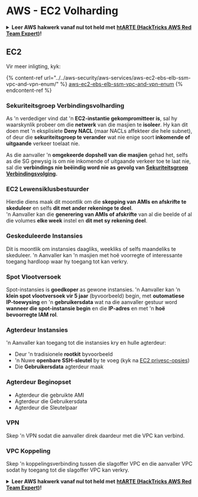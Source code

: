 # AWS - EC2 Volharding

<details>

<summary><strong>Leer AWS hakwerk vanaf nul tot held met</strong> <a href="https://training.hacktricks.xyz/courses/arte"><strong>htARTE (HackTricks AWS Red Team Expert)</strong></a><strong>!</strong></summary>

Ander maniere om HackTricks te ondersteun:

* As jy wil sien dat jou **maatskappy geadverteer word in HackTricks** of **HackTricks aflaai in PDF-formaat** Kyk na die [**INSKRYWINGSPLANNE**](https://github.com/sponsors/carlospolop)!
* Kry die [**amptelike PEASS & HackTricks swag**](https://peass.creator-spring.com)
* Ontdek [**Die PEASS Familie**](https://opensea.io/collection/the-peass-family), ons versameling van eksklusiewe [**NFTs**](https://opensea.io/collection/the-peass-family)
* **Sluit aan by die** 💬 [**Discord groep**](https://discord.gg/hRep4RUj7f) of die [**telegram groep**](https://t.me/peass) of **volg** ons op **Twitter** 🐦 [**@hacktricks_live**](https://twitter.com/hacktricks_live)**.**
* **Deel jou haktruuks deur PRs in te dien by die** [**HackTricks**](https://github.com/carlospolop/hacktricks) en [**HackTricks Cloud**](https://github.com/carlospolop/hacktricks-cloud) github repos.

</details>

## EC2

Vir meer inligting, kyk:

{% content-ref url="../../aws-security/aws-services/aws-ec2-ebs-elb-ssm-vpc-and-vpn-enum/" %}
[aws-ec2-ebs-elb-ssm-vpc-and-vpn-enum](../../aws-security/aws-services/aws-ec2-ebs-elb-ssm-vpc-and-vpn-enum/)
{% endcontent-ref %}

### Sekuriteitsgroep Verbindingsvolharding

As 'n verdediger vind dat 'n **EC2-instantie gekompromitteer is**, sal hy waarskynlik probeer om die **netwerk** van die masjien te **isoleer**. Hy kan dit doen met 'n eksplisiete **Deny NACL** (maar NACLs affekteer die hele subnet), of deur die **sekuriteitsgroep te verander** wat nie enige soort **inkomende of uitgaande** verkeer toelaat nie.

As die aanvaller 'n **omgekeerde dopshell van die masjien** gehad het, selfs as die SG gewysig is om nie inkomende of uitgaande verkeer toe te laat nie, sal die **verbindings nie beëindig word nie as gevolg van** [**Sekuriteitsgroep Verbindingsvolging**](https://docs.aws.amazon.com/AWSEC2/latest/UserGuide/security-group-connection-tracking.html)**.**

### EC2 Lewensiklusbestuurder

Hierdie diens maak dit moontlik om die **skepping van AMIs en afskrifte te skeduleer** en selfs **dit met ander rekeninge te deel**.\
'n Aanvaller kan die **generering van AMIs of afskrifte** van al die beelde of al die volumes **elke week** instel en **dit met sy rekening deel**.

### Geskeduleerde Instansies

Dit is moontlik om instansies daagliks, weekliks of selfs maandeliks te skeduleer. 'n Aanvaller kan 'n masjien met hoë voorregte of interessante toegang hardloop waar hy toegang tot kan verkry.

### Spot Vlootversoek

Spot-instansies is **goedkoper** as gewone instansies. 'n Aanvaller kan 'n **klein spot vlootversoek vir 5 jaar** (byvoorbeeld) begin, met **outomatiese IP-toewysing** en 'n **gebruikersdata** wat na die aanvaller gestuur word **wanneer die spot-instansie begin** en die **IP-adres** en met 'n **hoë bevoorregte IAM rol**.

### Agterdeur Instansies

'n Aanvaller kan toegang tot die instansies kry en hulle agterdeur:

* Deur 'n tradisionele **rootkit** byvoorbeeld
* 'n Nuwe **openbare SSH-sleutel** by te voeg (kyk na [EC2 privesc-opsies](../../aws-security/aws-privilege-escalation/aws-ec2-privesc.md))
* Die **Gebruikersdata** agterdeur maak

### **Agterdeur Beginopset**

* Agterdeur die gebruikte AMI
* Agterdeur die Gebruikersdata
* Agterdeur die Sleutelpaar

### VPN

Skep 'n VPN sodat die aanvaller direk daardeur met die VPC kan verbind.

### VPC Koppeling

Skep 'n koppelingsverbinding tussen die slagoffer VPC en die aanvaller VPC sodat hy toegang tot die slagoffer VPC kan verkry.

<details>

<summary><strong>Leer AWS hakwerk vanaf nul tot held met</strong> <a href="https://training.hacktricks.xyz/courses/arte"><strong>htARTE (HackTricks AWS Red Team Expert)</strong></a><strong>!</strong></summary>

Ander maniere om HackTricks te ondersteun:

* As jy wil sien dat jou **maatskappy geadverteer word in HackTricks** of **HackTricks aflaai in PDF-formaat** Kyk na die [**INSKRYWINGSPLANNE**](https://github.com/sponsors/carlospolop)!
* Kry die [**amptelike PEASS & HackTricks swag**](https://peass.creator-spring.com)
* Ontdek [**Die PEASS Familie**](https://opensea.io/collection/the-peass-family), ons versameling van eksklusiewe [**NFTs**](https://opensea.io/collection/the-peass-family)
* **Sluit aan by die** 💬 [**Discord groep**](https://discord.gg/hRep4RUj7f) of die [**telegram groep**](https://t.me/peass) of **volg** ons op **Twitter** 🐦 [**@hacktricks_live**](https://twitter.com/hacktricks_live)**.**
* **Deel jou haktruuks deur PRs in te dien by die** [**HackTricks**](https://github.com/carlospolop/hacktricks) en [**HackTricks Cloud**](https://github.com/carlospolop/hacktricks-cloud) github repos.

</details>
